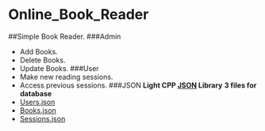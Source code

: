 # Online_Book_Reader
##Simple Book Reader.
###Admin
- Add Books.
- Delete Books.
- Update Books.
###User
- Make new reading sessions.
- Access previous sessions.
###JSON
__Light CPP [JSON](json.hpp) Library__
__3 files for database__
- [Users.json](Users.json) 
- [Books.json](Books.json)
- [Sessions.json](Sessions.json)
